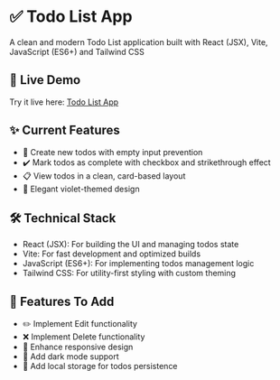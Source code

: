 # ✅ Todo List App

A clean and modern Todo List application built with React (JSX), Vite, JavaScript (ES6+) and Tailwind CSS

## 🎯 Live Demo

Try it live here: [Todo List App](https://himanshurattan99-todo-list.netlify.app/)

## ✨ Current Features

- 📝 Create new todos with empty input prevention
- ✔️ Mark todos as complete with checkbox and strikethrough effect
- 📋 View todos in a clean, card-based layout
- 🎨 Elegant violet-themed design

## 🛠️ Technical Stack

- React (JSX): For building the UI and managing todos state
- Vite: For fast development and optimized builds
- JavaScript (ES6+): For implementing todos management logic
- Tailwind CSS: For utility-first styling with custom theming

## 🚀 Features To Add

- ✏️ Implement Edit functionality
- ❌ Implement Delete functionality
- 📱 Enhance responsive design
- 🌙 Add dark mode support
- 💾 Add local storage for todos persistence